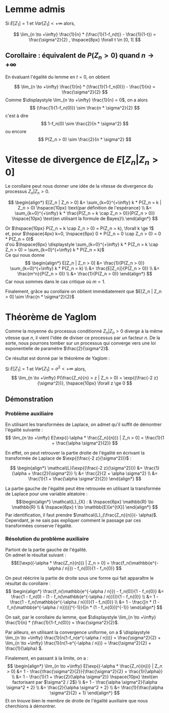 # Lemme admis
Si $E[Z_1] = 1$ et $Var[Z_1] < +\infty$ alors,  

$$
\lim_{n \to +\infty} \frac{1}{n} * (\frac{1}{1-f_n(t)} - \frac{1}{1-t}) = \frac{\sigma^2}{2}
, \hspace{8px} \forall t \in [0, 1[
$$

## Corollaire : équivalent de $P(Z_n > 0)$ quand $n \to +\infty$

En évaluant l'égalité du lemme en $t=0$, on obtient

$$ \lim_{n \to +\infty} \frac{1}{n} * (\frac{1}{1-f_n(0)}) - \frac{1}{n} = \frac{\sigma^2}{2}
$$
Comme $\displaystyle \lim_{n \to +\infty} \frac{1}{n} = 0$, on a alors
$$ (\frac{1}{1-f_n(0)}) \sim \frac{n * \sigma^2}{2}
$$
c'est à dire
$$ 1-f_n(0) \sim \frac{2}{n * \sigma^2}
$$
ou encore
$$ P(Z_n > 0) \sim \frac{2}{n * \sigma^2}
$$

# Vitesse de divergence de $E[Z_n | Z_n > 0]$
Le corollaire peut nous donner une idée de la vitesse de divergence du processus $Z_n | Z_n > 0$.

$$
\begin{align*}
    E[Z_n | Z_n > 0] &= \sum_{k=0}^{+\infty} k * P(Z_n = k | Z_n > 0)
    \hspace{10px} \text{par définition de l'espérance} \\
    &= \sum_{k=0}^{+\infty} k * \frac{P(Z_n = k \cap Z_n > 0)}{P(Z_n > 0)} \hspace{10px} \text{en utilisant la formule de Bayes}\\
\end{align*}
$$

Or $\hspace{10px} P(Z_n = k \cap Z_n > 0) = P(Z_n = k), \forall k \ge 1$  
et, pour $\hspace{4px} k=0, \hspace{6px} 0 * P(Z_n = 0 \cap Z_n > 0) = 0 * P(Z_n = 0)$  
d'où $\hspace{6px} \displaystyle \sum_{k=0}^{+\infty} k * P(Z_n = k \cap Z_n > 0) = \sum_{k=0}^{+\infty} k * P(Z_n = k)$  
Ce qui nous donne 
$$
\begin{align*}
    E[Z_n | Z_n > 0] &= \frac{1}{P(Z_n > 0)} \sum_{k=0}^{+\infty} k * P(Z_n = k) \\
    &= \frac{E[Z_n]}{P(Z_n > 0)} \\
    &= \frac{m^n}{P(Z_n > 0)} \\
    &= \frac{1}{P(Z_n > 0)}
\end{align*}
$$
Car nous sommes dans le cas critique où $m=1$.  

Finalement, grâce au corollaire on obtient immédiatement que $E[Z_n | Z_n > 0] \sim \frac{n * \sigma^2}{2}$

# Théorème de Yaglom
Comme la moyenne du processus conditionné $Z_n | Z_n > 0$ diverge à la même vitesse que $n$, il vient l'idée de diviser ce processus par un facteur $n$. De la sorte, nous pourrons tomber sur un processus qui converge vers une loi exponentielle de paramètre $\frac{2}{\sigma^2}$.  

Ce résultat est donné par le théorème de Yaglom :  

Si $E[Z_1] = 1$ et $Var[Z_1] = \sigma^2 < +\infty$ alors,  
$$ \lim_{n \to +\infty} P(\frac{Z_n}{n} > z | Z_n > 0) = \exp{(\frac{-2 z}{\sigma^2})}, \hspace{10px} \forall z \ge 0
$$

## Démonstration
### Problème auxiliaire
En utilisant les transformées de Laplace, on admet qu'il suffit de démontrer l'égalité suivante :
$$ \lim_{n \to +\infty} E[\exp{(-\alpha * \frac{Z_n}{n})} | Z_n > 0]
    = \frac{1}{1 + \frac{\alpha \sigma^2}{2}}
$$

En effet, on peut retrouver la partie droite de l'égalité en écrivant la transformée de Laplace de $\exp{(\frac{-2 z}{\sigma^2})}$ :

$$ \begin{align*}
    \mathcal{L}(\exp{(\frac{-2 z}{\sigma^2})})
        &= \frac{1}{\alpha + \frac{2}{\sigma^2}} \\
        &= \frac{2}{2 + \alpha \sigma^2} \\
        &= \frac{1}{1 + \frac{\alpha \sigma^2}{2}}
\end{align*}
$$

La partie gauche de l'égalité peut être retrouvée en utilisant la transformée de Laplace pour une variable aléatoire :
$$\begin{align*}
\mathcal{L}_{X} : & \hspace{6px} \mathbb{R} \to \mathbb{R} \\
      & \hspace{6px} t \to \mathbb{E}[e^{tX}]
\end{align*}
$$
Par identification, il faut prendre $\mathcal{L}_{\frac{Z_n}{n}}(- \alpha)$.  
Cependant, je ne sais pas expliquer comment le passage par ces transformées conserve l'égalité.

### Résolution du problème auxiliaire
Partont de la partie gauche de l'égalité.  
On admet le résultat suivant :
$$E[\exp{(-\alpha * \frac{Z_n}{n})} | Z_n > 0] = \frac{f_n(\mathbb{e^{-\alpha / n}}) - f_n(0)}{1 - f_n{0}}
$$

On peut réécrire la partie de droite sous une forme qui fait apparaître le résultat du corollaire :
$$ \begin{align*}
\frac{f_n(\mathbb{e^{-\alpha / n}}) - f_n(0)}{1 - f_n{0}}
    &= \frac{1 - f_n(0) - (1 - f_n(\mathbb{e^{-\alpha / n}}))}{1 - f_n{0}} \\
    &= 1 - \frac{1 - f_n(\mathbb{e^{-\alpha / n}})}{1 - f_n{0}} \\
    &= 1 - \frac{[n * (1 - f_n(\mathbb{e^{-\alpha / n}}))]^{-1}}{[n * (1 - f_n{0})]^{-1}}
\end{align*}
$$

On sait, par le corollaire du lemme, que
$\displaystyle \lim_{n \to +\infty} \frac{1}{n} * (\frac{1}{1-f_n(0)}) = \frac{\sigma^2}{2}$.  

Par ailleurs, en utilisant la convergence uniforme, on a
$
\displaystyle \lim_{n \to +\infty} \frac{1}{n(1-f_n(e^{-\alpha / n}))}
= \frac{\sigma^2}{2} + \lim_{n \to +\infty} \frac{1}{n(1-e^{-\alpha / n})}
= \frac{\sigma^2}{2} + \frac{1}{\alpha}
$.  

Finalement, en passant à la limite, on a :
$$
\begin{align*}
\lim_{n \to +\infty} E[\exp{(-\alpha * \frac{Z_n}{n})} | Z_n > 0]
    &= 1 - \frac{\frac{\sigma^2}{2}}{\frac{\sigma^2}{2} + \frac{1}{\alpha}} \\
    &= 1 - \frac{1}{1 + \frac{2}{\alpha \sigma^2}}
    \hspace{10px} \text{en factorisant par $\sigma^2 / 2$} \\
    &= 1 - \frac{\alpha \sigma^2}{\alpha \sigma^2 + 2} \\
    &= \frac{2}{\alpha \sigma^2 + 2} \\
    &= \frac{1}{\frac{\alpha \sigma^2}{2} + 1}
\end{align*}
$$
Et on trouve bien le membre de droite de l'égalité auxiliaire que nous cherchions à démontrer.
